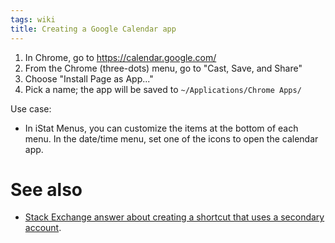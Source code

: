 ```yaml
---
tags: wiki
title: Creating a Google Calendar app
---
```


1. In Chrome, go to https://calendar.google.com/
2. From the Chrome (three-dots) menu, go to "Cast, Save, and Share"
3. Choose "Install Page as App..."
4. Pick a name; the app will be saved to `~/Applications/Chrome Apps/`

Use case:

- In iStat Menus, you can customize the items at the bottom of each menu. In the date/time menu, set one of the icons to open the calendar app.

# See also

- [Stack Exchange answer about creating a shortcut that uses a secondary account](https://apple.stackexchange.com/a/399458).

